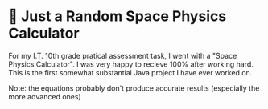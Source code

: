 # 🚀 Just a Random Space Physics Calculator

For my I.T. 10th grade pratical assessment task, I went with a "Space Physics Calculator". I was very happy to recieve 100% after working hard. This is the first somewhat substantial Java project I have ever worked on.

Note: the equations probably don't produce accurate results (especially the more advanced ones)
